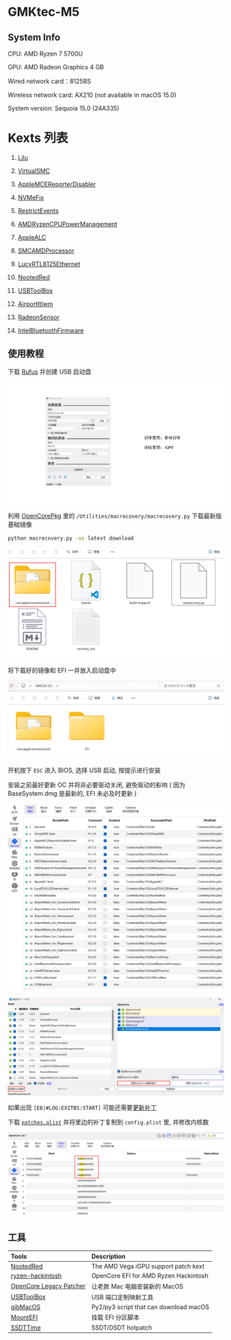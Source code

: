 # GMKtec-M5

## System Info

CPU: AMD Ryzen 7 5700U

GPU: AMD Radeon Graphics 4 GB

Wired network card：8125BS

Wireless network card: AX210 (not available in macOS 15.0)

System version: Sequoia 15.0 (24A335)

# Kexts 列表

1. [Lilu](https://github.com/acidanthera/Lilu)

2. [VirtualSMC](https://github.com/acidanthera/VirtualSMC)

3. [AppleMCEReporterDisabler](https://dortania.github.io/OpenCore-Install-Guide/ktext.html#extras)

4. [NVMeFix](https://github.com/acidanthera/NVMeFix)

5. [RestrictEvents](https://github.com/acidanthera/RestrictEvents)

6. [AMDRyzenCPUPowerManagement](https://github.com/trulyspinach/SMCAMDProcessor)

7. [AppleALC](https://github.com/acidanthera/AppleALC)

8. [SMCAMDProcessor](https://github.com/trulyspinach/SMCAMDProcessor)

9. [LucyRTL8125Ethernet](https://github.com/Mieze/LucyRTL8125Ethernet)

10. [NootedRed](https://github.com/ChefKissInc/NootedRed)

11. [USBToolBox](https://github.com/USBToolBox/kext)

12. [AirportItlwm](https://github.com/OpenIntelWireless/itlwm)

13. [RadeonSensor](https://github.com/ChefKissInc/RadeonSensor)

14. [IntelBluetoothFirmware](https://github.com/OpenIntelWireless/IntelBluetoothFirmware)

## 使用教程

下载 [Rufus](https://rufus.ie/zh) 并创建 USB 启动盘

![image1](./assets/image1.png)

利用 [OpenCorePkg](https://github.com/acidanthera/OpenCorePkg/releases) 里的 `/Utilities/macrecovery/macrecovery.py` 下载最新版基础镜像

```sh
python macrecovery.py -os latest download
```

![image2](./assets/image2.png)

将下载好的镜像和 EFI 一并放入启动盘中

![image3](./assets/image3.png)

开机按下 `ESC` 进入 BIOS, 选择 USB 启动, 按提示进行安装

安装之前最好更新 OC 并将非必要驱动关闭, 避免驱动的影响 ( 因为 BaseSystem.dmg 是最新的, EFI 未必及时更新 )

![image4](./assets/image4.png)

![image5](./assets/image5.png)

如果出现 `[EB|#LOG:EXITBS:START]` 可能还需要[更新补丁](https://dortania.github.io/OpenCore-Install-Guide/troubleshooting/extended/kernel-issues.html#kernel-patch-issues)

下载 [`patches.plist`](https://github.com/AMD-OSX/AMD_Vanilla) 并将里边的补丁复制到 `config.plist` 里, 并修改内核数

![image6](./assets/image6.png)

## 工具

| Tools                                                                         | Description                            |
| :---------------------------------------------------------------------------- | :------------------------------------- |
| [NootedRed](https://github.com/ChefKissInc/NootedRed)                         | The AMD Vega iGPU support patch kext   |
| [ryzen-hackintosh](https://github.com/mikigal/ryzen-hackintosh)               | OpenCore EFI for AMD Ryzen Hackintosh  |
| [OpenCore Legacy Patcher](https://dortania.github.io/OpenCore-Legacy-Patcher) | 让老款 Mac 电脑安装新的 MacOS          |
| [USBToolBox](https://github.com/USBToolBox/tool)                              | USB 端口定制映射工具                   |
| [gibMacOS](https://github.com/corpnewt/gibMacOS)                              | Py2/py3 script that can download macOS |
| [MountEFI](https://github.com/corpnewt/MountEFI)                              | 挂载 EFI 分区脚本                      |
| [SSDTTime](https://github.com/corpnewt/SSDTTime)                              | SSDT/DSDT hotpatch                     |
